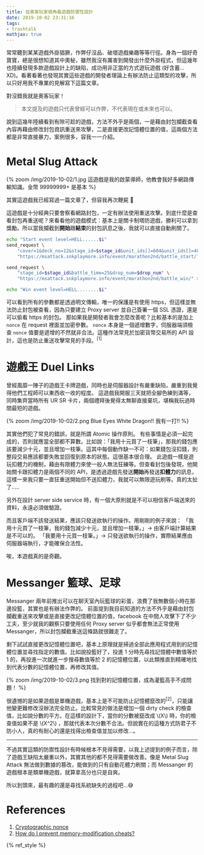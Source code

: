 ```yaml
---
title: 從奧客玩家視角看遊戲防禦性設計
date: 2019-10-02 23:31:16
tags:
- trashtalk
mathjax: true
---
```



常常聽到某某遊戲外掛猖獗，作弊仔沒品、破壞遊戲樂趣等等行徑。身為一個好奇寶寶，總是很想知道其中奧秘，雖然我沒有厲害到開發出什麼外掛程式，但這幾年也陸續發現多款遊戲設計上的缺陷，成功用非正當的方式遊玩遊戲 (好含蓄…XD)。看著看著也發現其實這些遊戲的開發者理論上有辦法防止這類型的攻擊，所以只好用我不專業的見解寫下這篇文章。

對沒錯我就是奧客玩家！

> 本文提及的遊戲只代表曾經可以作弊，不代表現在或未來也可以。
 

<!-- more -->

說到這幾年陸續看到有隙可趁的遊戲，方法不外乎是兩個，一是藉由封包攔截查看內容再藉由修改封包資訊重送來攻擊，二是直接更改記憶體位置的值，這兩個方法都是非常直接暴力，案例很多，容我一一介紹。

# Metal Slug Attack

{% zoom /img/2019-10-02/1.jpg 這遊戲是我的啟蒙導師，他教會我好多網路傳輸知識。金幣 99999999+ 是基本 %}


其實這遊戲我已經寫過一篇文章了，但容我再次鞭屍 🤣

這遊戲是十分經典只要會察看網路封包，一定有辦法使用重送攻擊。到底什麼是查看封包再重送呢？來看看他的遊戲模式：基本上是關卡制塔防遊戲，勝利可以拿到獎勵。所以當我攔截到**開始**跟**結束**的封包訊息之後，我就可以直接自動刷關了。

```sh
echo "Start event level=HELL......$i"
send_request \
    "cover=1&deck_no=12&stage_id=$stage_id&unit_ids[]=604&unit_ids[]=485&unit_level[]=50&unit_level[]=50" \
    "https://msattack.snkplaymore.info/event/marathon2nd/battle_start/?kpi1=$stage_id"  > /dev/null

send_request \
    "stage_id=$stage_id&battle_time=25&drop_num=$drop_num" \
    "https://msattack.snkplaymore.info/event/marathon2nd/battle_win/" > /dev/null

echo "Win event level=HELL........$i"
```

可以看到所有的參數都是透過明文傳輸，唯一的保護是有使用 https，但這樣並無法防止封包被查看，因為只要建立 Proxy server 並自己簽署一個 SSL 憑證，還是可以偷看 https 的封包。
那如果我是開發者我會怎麼改善呢？比較基本的是加上 `nonce` 在 request 裡面並加密參數。
`nonce` 本身是一個遞增數字，伺服器端須檢查 `nonce` 值要是遞增的不然就非合法。這種作法常見於加密貨幣交易所的 API 設計，這也是防止重送攻擊常見的手段。<sup>[1]</sup>


# 遊戲王 Duel Links

曾經風靡一陣子的遊戲王卡牌遊戲，同時也是伺服器設計有嚴重缺陷，嚴重到我覺得他們工程師可以東西收一收的程度。
這遊戲我開服三天就把全腳色練到滿等，同時集齊當時所有 UR SR 卡片，兩個禮拜後覺得太無聊直接棄坑，堪稱我玩過時間最短的遊戲。

{% zoom /img/2019-10-02/2.png Blue Eyes White Dragon!! 我有一打!! %}


其實他們犯了常見的錯誤，就是所謂 Atomic 操作原則。
有些事情是必須一起完成的，否則就應當全部都不算數。比如說：「我用十元買了一枝筆」，那我的錢包應該要減少十元，並且增加一枝筆。這其中每個動作缺一不可：如果錢包沒扣錢，則整段交易應該都要失敗並回復到原本的狀態。這很基本很合理。
此遊戲一樣是遊玩扣體力的機制，藉由有限體力來使一般人無法狂練等。但查看封包後發現，他開始關卡跟扣體力是兩個不同的 API，是透過遊戲先發送**開始**再發送**扣體力**的訊息，這樣一來我只要一直狂重送開始但不送扣體力，我就可以無限遊玩刷等。真的太扯了…..

另外在設計 server side service 時，有一個大原則就是不可以相信客戶端送來的資料，永遠必須做驗證。

而且客戶端不該發送結果，應該只發送欲執行的操作。用剛剛的例子來說：
「我用十元買了一枝筆，我的錢包減少十元，並且增加一枝筆。」→ 由客戶端計算結果是不可以的。
「我要用十元買一枝筆。」→ 只發送欲執行的操作，實際結果應由伺服器端執行，才能確保合法性。

唉，本遊戲真的是奇觀。


# Messanger 籃球、足球

Messanger 兩年前推出可以在聊天室內玩籃球的彩蛋，浪費了我無數個小時在那邊投籃，其實也是有辦法作弊的。
前面提到我目前知道的方法不外乎是藉由封包攔截重送來攻擊或是直接更改記憶體位置的值，facebook 在中間人攻擊下了不少工夫，至少就我的觀察只要使用任何 Proxy server 似乎都會無法正常使用 Messanger，所以封包攔截重送這條路就很難走了。

剩下試試直接更改記憶體位置吧，基本上原理就是掃過全部此應用程式用到的記憶體位置並尋找指定的數值。比如說投籃好了，投進 1 分時先尋找記憶體中數值等於 1 的，再投進一次就進一步搜尋數值等於 2 的記憶體位置，以此類推直到精確地找到代表分數的記憶體位置，再修改其值。


{% zoom /img/2019-10-02/3.png 找到對的記憶體位置，成為灌籃高手不成問題！ %}


很遺憾的是如果遊戲是單機遊戲，基本上是不可能防止記憶體竄改的<sup>[2]</sup>，只能讓他變更難修改沒辦法完全防止。比較常見的做法是增加一個 dirty check 的檢查值，比如說分數的平方。在這樣的設計下，當你的分數被竄改成 \\(X\\) 時，你的檢查值如果不是 \\(X^2\\) ，那就代表本次分數不合法。但說實在的這種方式防君子不防小人，真的有耐心的還是找得出檢查值並加以修改…。


----------

不過其實這類的防禦性設計有時候根本不見得需要，以我上述提到的例子而言，除了遊戲王缺陷太嚴重以外，其實其他的都不見得需要做改善。像是 Metal Slug Attack 無法做到數據的篡改，能做到的只有自動花體力刷關；而 Messanger 的遊戲根本是類單機遊戲，就算拿高分也只是自爽。

所以到頭來，最有趣的還是尋找系統缺失的過程吧…😅



# References

1. [Cryptographic nonce](https://en.wikipedia.org/wiki/Cryptographic_nonce)
2. [How do I prevent memory-modification cheats?](https://gamedev.stackexchange.com/questions/48629/how-do-i-prevent-memory-modification-cheats)

{% ref_style %}

